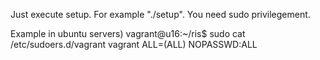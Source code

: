 Just execute setup. For example "./setup".
You need sudo privilegement. 

Example in ubuntu servers)
vagrant@u16:~/ris$ sudo cat /etc/sudoers.d/vagrant
  vagrant ALL=(ALL) NOPASSWD:ALL

